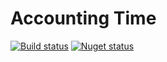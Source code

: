 Accounting Time
==============
[![Build status](https://ci.appveyor.com/api/projects/status/wvbrdc4o0rkdo33d?svg=true)](https://ci.appveyor.com/project/SurajGupta/obeautifulcode-accountingtime)
[![Nuget status](https://img.shields.io/nuget/v/OBeautifulCode.AccountingTime.svg)](https://www.nuget.org/packages/OBeautifulCode.AccountingTime)

